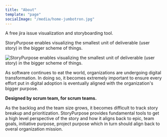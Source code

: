 ```yaml
---
title: "About"
template: "page"
socialImage: "/media/home-jumbotron.jpg"
---
```


A free jira issue visualization and storyboarding tool.

StoryPurpose enables visualizing the smallest unit of deliverable (user story) in the bigger scheme of things.

![StoryPurpose enables visualizing the smallest unit of deliverable (user story) in the bigger scheme of things.](/media/home-jumbotron.jpg)


As software continues to eat the world, organizations are undergoing digital transformation. In doing so, it becomes extremely important to ensure every effort put in digital adoption is eventually aligned with the organization's bigger purpose.


__Designed by scrum team, for scrum teams.__

As the backlog and the team size grows, it becomes difficult to track story breakup and prioritization. StoryPurpose provides fundamental tools to get a high level perspective of the story and how it aligns back to epic, team goals, initiative purpose, project purpose which in turn should align back to overal organization mission.

